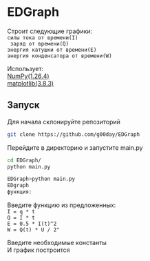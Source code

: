 
# EDGraph


Строит следующие графики:   
``` силы тока от времени(I) ```  
```  заряд от времени(Q) ```  
``` энергия катушки от времени(E) ```  
``` энергия конденсатора от времени(W) ```

Использует:  
[NumPy(1.26.4)](https://pypi.org/project/numpy/)  
[matplotlib(3.8.3)](https://pypi.org/project/matplotlib/)





## Запуск

Для начала склонируйте репозиторий

```bash
git clone https://github.com/g00day/EDGraph
```

Перейдите в директорию и запустите main.py

```bash
cd EDGraph/
python main.py
```

```bash
EDGraph>python main.py
EDgraph
функция: 
```

Введите функцию из предложенных:  
``` I = q * t ```  
``` Q = I * t ```  
``` E = 0.5 * I(t)^2 ```  
``` W = Q(t) * U / 2" ```

Введите необходимые константы  
И график построится

